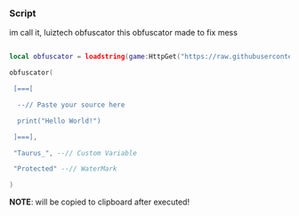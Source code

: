 ### Script
im call it, luiztech obfuscator
this obfuscator made to fix mess

```lua

local obfuscator = loadstring(game:HttpGet("https://raw.githubusercontent.com/GhostDuckyy/RBXLuaObfuscator/main/source.lua"))()

obfuscator(

 [===[

  --// Paste your source here

  print("Hello World!")

 ]===],

 "Taurus_", --// Custom Variable

 "Protected" --// WaterMark

)

```

**NOTE**: will be copied to clipboard after executed!
